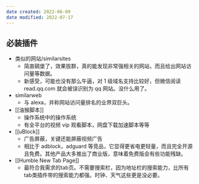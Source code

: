 ```yaml
---
date created: 2022-06-09
date modified: 2022-07-17
---
```


## 必装插件

- 类似的网站/similarsites
	- 简直碉堡了，效果拔群，真的能发现非常强相关的网站，而且给出网站访问量等数据。
	- 新感受，可能也没有那么牛逼，对 1 级域名支持比较好，但微信阅读 read.qq.com 就会被误识别为 qq 网站。没什么用了。
- similarweb
	- 与 alexa，并称网站访问量排名的业界双巨头。
- [[油猴脚本]]
	- 操作系统中的操作系统
	- 有全平台的视频 vip 观看脚本，网盘下载加速脚本等等
- [[uBlock]]
	- 广告屏蔽，关键还能屏蔽视频广告
	- 相比于 adblock，adguard 等竞品，它显得更省电更轻量，而且完全开源且免费。其他产品大多推出了商业版，意味着免费版会有些功能残缺。
- [[Humble New Tab Page]]
	- 最符合我需求的tab页。不需要搜索栏，因为地址栏的搜索能力，比所有tab类插件带的搜索能力都强。时钟、天气这些更是没必要。
